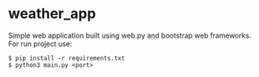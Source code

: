 # weather_app
Simple web application built using web.py and
bootstrap web frameworks.
For run project use:
```angular2html
$ pip install -r requirements.txt
$ python3 main.py <port>
```